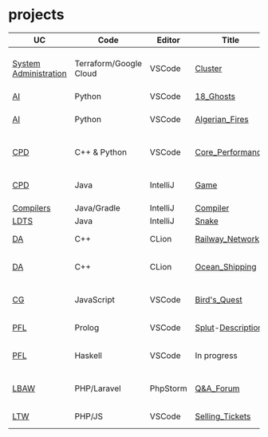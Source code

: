 # projects
| UC   | Code      | Editor    | Title            | Description                                  |
|------|-----------|-----------|------------------|----------------------------------------------|
| [System Administration](https://sigarra.up.pt/fcup/en/ucurr_geral.ficha_uc_view?pv_ocorrencia_id=528117)   | Terraform/Google Cloud       | VSCode     | [Cluster](https://github.com/Rui-Pedro-Borges-Silva/projects/tree/main/Ceph_Cluster)  | Ceph Cluster all configured in terraform                      |
| [AI](https://sigarra.up.pt/feup/en/ucurr_geral.ficha_uc_view?pv_ocorrencia_id=501691) | Python      | VSCode  | [18_Ghosts](https://boardgamegeek.com/boardgame/70116/18-ghosts)           | Classic game                                 |
| [AI](https://sigarra.up.pt/feup/en/ucurr_geral.ficha_uc_view?pv_ocorrencia_id=501691) | Python      | VSCode  | [Algerian_Fires](https://github.com/Rui-Pedro-Borges-Silva/projects/tree/main/AlgerianFires)           | Utilizing weather to predict fire                                  |
| [CPD](https://sigarra.up.pt/feup/en/ucurr_geral.ficha_uc_view?pv_ocorrencia_id=501690) | C++ & Python      | VSCode  | [Core_Performance](https://github.com/Rui-Pedro-Borges-Silva/projects/tree/main/Core_performance)           | Performance evaluation of a single core                                 |
| [CPD](https://sigarra.up.pt/feup/en/ucurr_geral.ficha_uc_view?pv_ocorrencia_id=501690) | Java      | IntelliJ  | [Game](https://github.com/Rui-Pedro-Borges-Silva/projects/tree/main/Game_server)           | Game with server and clients                                 |
| [Compilers](https://sigarra.up.pt/feup/en/UCURR_GERAL.FICHA_UC_VIEW?pv_ocorrencia_id=501688) | Java/Gradle      | IntelliJ  | [Compiler](https://github.com/Rui-Pedro-Borges-Silva/projects/tree/main/compiler)           | Compiler                                 |
| [LDTS](https://sigarra.up.pt/feup/en/ucurr_geral.ficha_uc_view?pv_ocorrencia_id=501676) | Java      | IntelliJ  | [Snake](https://github.com/Rui-Pedro-Borges-Silva/projects/tree/main/Improved_Snake)           | Classic game                                 |
| [DA](https://sigarra.up.pt/feup/en/ucurr_geral.ficha_uc_view?pv_ocorrencia_id=501678)   | C++       | CLion     | [Railway_Network](https://github.com/Rui-Pedro-Borges-Silva/projects/tree/main/Railway_Network)  | Using greedy algorithms                      |
| [DA](https://sigarra.up.pt/feup/en/ucurr_geral.ficha_uc_view?pv_ocorrencia_id=501678)   | C++       | CLion     | [Ocean_Shipping](https://github.com/Rui-Pedro-Borges-Silva/projects/tree/main/Ocean_Shipping)   | Using dynamic programming                    |
| [CG](https://sigarra.up.pt/feup/en/ucurr_geral.ficha_uc_view?pv_ocorrencia_id=501689)   | JavaScript| VSCode    | [Bird's_Quest](https://github.com/Rui-Pedro-Borges-Silva/projects/tree/main/Birds_Quest)     | Using WebCGF library                         |
| [PFL](https://sigarra.up.pt/feup/en/ucurr_geral.ficha_uc_view?pv_ocorrencia_id=520329)  | Prolog    | VSCode    | [Splut](https://github.com/Rui-Pedro-Borges-Silva/projects/tree/main/Splut)-[Description](https://www.iggamecenter.com/en/rules/splut)       | Using logic programming                      |
| [PFL](https://sigarra.up.pt/feup/en/ucurr_geral.ficha_uc_view?pv_ocorrencia_id=520329)  | Haskell   | VSCode    | In progress      | Using functional programming                 |
| [LBAW](https://sigarra.up.pt/feup/en/ucurr_geral.ficha_uc_view?pv_ocorrencia_id=520328) | PHP/Laravel   | PhpStorm  | [Q&A_Forum](https://github.com/Rui-Pedro-Borges-Silva/projects/tree/main/Forum)      | Collaborative Q&A website using MVC                    |
| [LTW](https://sigarra.up.pt/feup/en/ucurr_geral.ficha_uc_view?pv_ocorrencia_id=520324) | PHP/JS   | VSCode  | [Selling_Tickets](https://github.com/Rui-Pedro-Borges-Silva/projects/tree/main/Ticket_Website)      | Website tickets                    |
